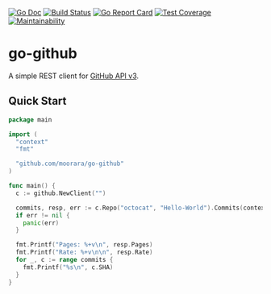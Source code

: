 [![Go Doc][godoc-image]][godoc-url]
[![Build Status][workflow-image]][workflow-url]
[![Go Report Card][goreport-image]][goreport-url]
[![Test Coverage][coverage-image]][coverage-url]
[![Maintainability][maintainability-image]][maintainability-url]

# go-github

A simple REST client for [GitHub API v3](https://docs.github.com/rest).

## Quick Start

```go
package main

import (
  "context"
  "fmt"

  "github.com/moorara/go-github"
)

func main() {
  c := github.NewClient("")

  commits, resp, err := c.Repo("octocat", "Hello-World").Commits(context.Background(), 50, 1)
  if err != nil {
    panic(err)
  }

  fmt.Printf("Pages: %+v\n", resp.Pages)
  fmt.Printf("Rate: %+v\n\n", resp.Rate)
  for _, c := range commits {
    fmt.Printf("%s\n", c.SHA)
  }
}
```


[godoc-url]: https://pkg.go.dev/github.com/moorara/go-gituhb
[godoc-image]: https://pkg.go.dev/badge/github.com/moorara/go-gituhb
[workflow-url]: https://github.com/moorara/go-github/actions
[workflow-image]: https://github.com/moorara/go-github/workflows/Main/badge.svg
[goreport-url]: https://goreportcard.com/report/github.com/moorara/go-github
[goreport-image]: https://goreportcard.com/badge/github.com/moorara/go-github
[coverage-url]: https://codeclimate.com/github/moorara/go-github/test_coverage
[coverage-image]: https://api.codeclimate.com/v1/badges/3da9d932c98a5d9ce65e/test_coverage
[maintainability-url]: https://codeclimate.com/github/moorara/go-github/maintainability
[maintainability-image]: https://api.codeclimate.com/v1/badges/3da9d932c98a5d9ce65e/maintainability
